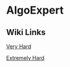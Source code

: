 # AlgoExpert

## Wiki Links
[Very Hard](https://github.com/bluepsyduck93/Coding-Problems/wiki/Algo-Expert-Very-Hard)

[Extremely Hard](https://github.com/bluepsyduck93/Coding-Problems/wiki/Algo-Expert-Extremely-Hard)




